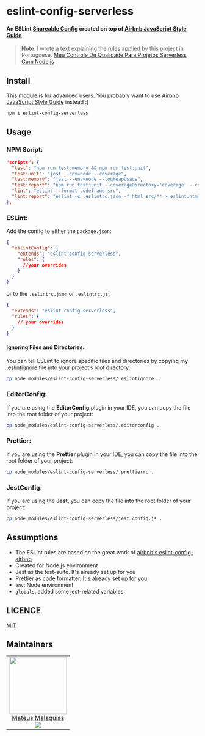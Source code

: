 # eslint-config-serverless

#### An ESLint [Shareable Config](http://eslint.org/docs/developer-guide/shareable-configs) created on top of [Airbnb JavaScript Style Guide](https://github.com/airbnb/javascript)

> **Note**: I wrote a text explaining the rules applied by this project in Portuguese. [Meu Controle De Qualidade Para Projetos Serverless Com Node.js](https://malaquias.dev/2019/Meu-controle-de-qualidade-para-projetos-serverless-com-Node.js/)

## Install

This module is for advanced users. You probably want to use [Airbnb JavaScript Style Guide](https://github.com/airbnb/javascript) instead :)

```bash
npm i eslint-config-serverless
```

## Usage

### NPM Script:

```json
"scripts": {
  "test": "npm run test:memory && npm run test:unit",
  "test:unit": "jest --env=node --coverage",
  "test:memory": "jest --env=node --logHeapUsage",
  "test:report": "npm run test:unit --coverageDirectory='coverage' --coverageReporters='html'",
  "lint": "eslint --format codeframe src",
  "lint:report": "eslint -c .eslintrc.json -f html src/** > eslint.html"
},
```

### ESLint:

Add the config to either the `package.json`:

```json
{
  "eslintConfig": {
    "extends": "eslint-config-serverless",
    "rules": {
      //your overrides
    }
  }
}
```

or to the `.eslintrc.json` or `.eslintrc.js`:

```json
{
  "extends": "eslint-config-serverless",
  "rules": {
    // your overrides
  }
}
```

#### Ignoring Files and Directories:

You can tell ESLint to ignore specific files and directories by copying my .eslintignore file into your project’s root directory.

```sh
cp node_modules/eslint-config-serverless/.eslintignore .
```

### EditorConfig:

If you are using the **EditorConfig** plugin in your IDE, you can copy the file into the root folder of your project:

```sh
cp node_modules/eslint-config-serverless/.editorconfig .
```

### Prettier:

If you are using the **Prettier** plugin in your IDE, you can copy the file into the root folder of your project:

```sh
cp node_modules/eslint-config-serverless/.prettierrc .
```

### JestConfig:

If you are using the **Jest**, you can copy the file into the root folder of your project:

```sh
cp node_modules/eslint-config-serverless/jest.config.js .
```

## Assumptions

- The ESLint rules are based on the great work of [airbnb's eslint-config-airbnb](https://github.com/airbnb/javascript/tree/master/packages/eslint-config-airbnb-base)
- Created for Node.js environment
- Jest as the test-suite. It's already set up for you
- Prettier as code formatter. It's already set up for you
- `env`: Node environment
- `globals`: added some jest-related variables

## LICENCE

[MIT](LICENCE)

## Maintainers

<table>
  <tbody>
    <tr>
      <td align="center">
        <a href="https://github.com/malaquiasdev">
          <img width="150" height="150" src="https://avatars0.githubusercontent.com/u/19865835?s=460&v=4">
          </br>
          Mateus Malaquias
        </a>
        <div>
          <a href="https://twitter.com/malaquiasdev">
            <img src="https://img.shields.io/twitter/follow/malaquiasdev.svg?style=social&label=Follow" />
          </a>
        </div>
      </td>
    </tr>
  <tbody>
</table>
